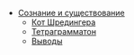 
* [Сознание и существование](./intro.md)
    * [Кот Шредингера](./schroedingers.cat.md) 
    * [Тетраграмматон](./tetragrammaton.md)
    * [Выводы](./conclusions.md)
